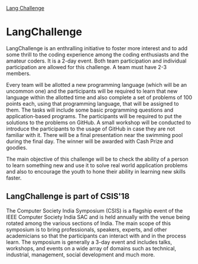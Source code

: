   <nav>
    <div class="nav-wrapper">
      <a href="#" class="brand-logo">Lang Challenge</a>
    </div>
  </nav>
  
#  LangChallenge

LangChallenge is an enthralling initiative to foster more interest and to add some thrill to the coding experience among the coding enthusiasts and the amateur coders. It is a 2-day event. Both team participation and individual participation are allowed for this challenge. A team must have 2-3 members. 

Every team will be allotted a new programming language (which will be an uncommon one) and the participants will be required to learn that new language within the allotted time and also complete a set of problems of 100 points each, using that programming language, that will be assigned to them. The tasks will include some basic programming questions and application-based programs. The participants will be required to put the solutions to the problems on GitHub. A small workshop will be conducted to introduce the participants to the usage of GitHub in case they are not familiar with it. There will be a final presentation near the swimming pool during the final day. The winner will be awarded with Cash Prize and goodies. 

The main objective of this challenge will be to check the ability of a person to learn something new and use it to solve real world application problems and also to encourage the youth to hone their ability in learning new skills faster.  

## LangChallenge is part of CSIS'18

The Computer Society India Symposium (CSIS) is a flagship event of the IEEE Computer Society India SAC and is held annually with the venue being rotated among the various sections of India. The main scope of this symposium is to bring professionals, speakers, experts, and other academicians so that the participants can interact with and in the process learn. The symposium is generally a 3-day event and includes talks, workshops, and events on a wide array of domains such as technical, industrial, management, social development and much more. 



  <!-- Compiled and minified CSS -->
  <link rel="stylesheet" href="https://cdnjs.cloudflare.com/ajax/libs/materialize/0.100.2/css/materialize.min.css">
